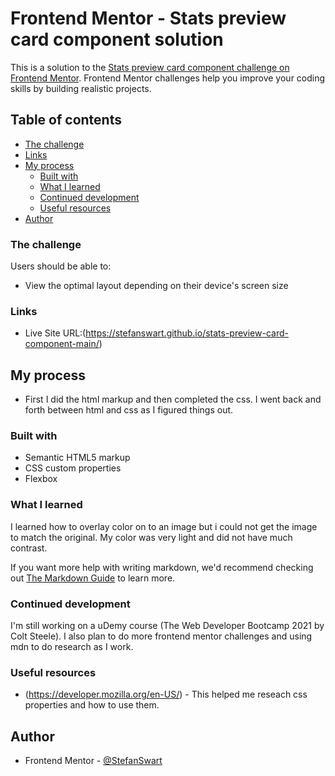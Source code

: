 # Frontend Mentor - Stats preview card component solution

This is a solution to the [Stats preview card component challenge on Frontend Mentor](https://www.frontendmentor.io/challenges/stats-preview-card-component-8JqbgoU62). Frontend Mentor challenges help you improve your coding skills by building realistic projects.

## Table of contents

- [The challenge](#the-challenge)
- [Links](#links)
- [My process](#my-process)
  - [Built with](#built-with)
  - [What I learned](#what-i-learned)
  - [Continued development](#continued-development)
  - [Useful resources](#useful-resources)
- [Author](#author)

### The challenge

Users should be able to:

- View the optimal layout depending on their device's screen size

### Links

- Live Site URL:(https://stefanswart.github.io/stats-preview-card-component-main/)

## My process

- First I did the html markup and then completed the css. I went back and forth between html and css as I figured things out.

### Built with

- Semantic HTML5 markup
- CSS custom properties
- Flexbox

### What I learned

I learned how to overlay color on to an image but i could not get the image to match the original. My color was very light and did not have much contrast.

If you want more help with writing markdown, we'd recommend checking out [The Markdown Guide](https://www.markdownguide.org/) to learn more.

### Continued development

I'm still working on a uDemy course (The Web Developer Bootcamp 2021 by Colt Steele). I also plan to do more frontend mentor challenges and using mdn to do research as I work.

### Useful resources

- (https://developer.mozilla.org/en-US/) - This helped me reseach css properties and how to use them.

## Author

- Frontend Mentor - [@StefanSwart](https://www.frontendmentor.io/profile/StefanSwart)
